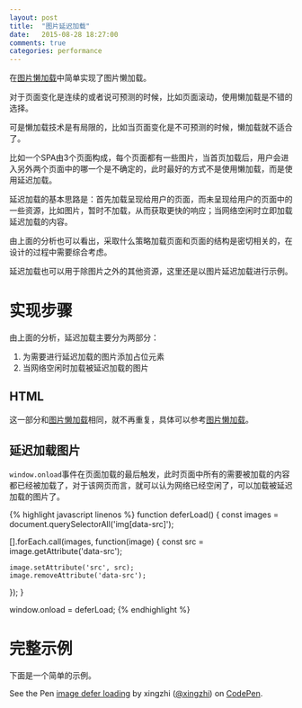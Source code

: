 ```yaml
---
layout: post
title:  "图片延迟加载"
date:   2015-08-28 18:27:00
comments: true
categories: performance
---
```


在[图片懒加载](./image-lazy-loading.html)中简单实现了图片懒加载。

对于页面变化是连续的或者说可预测的时候，比如页面滚动，使用懒加载是不错的选择。

可是懒加载技术是有局限的，比如当页面变化是不可预测的时候，懒加载就不适合了。

比如一个SPA由3个页面构成，每个页面都有一些图片，当首页加载后，用户会进入另外两个页面中的哪一个是不确定的，此时最好的方式不是使用懒加载，而是使用延迟加载。

延迟加载的基本思路是：首先加载呈现给用户的页面，而未呈现给用户的页面中的一些资源，比如图片，暂时不加载，从而获取更快的响应；当网络空闲时立即加载延迟加载的内容。

由上面的分析也可以看出，采取什么策略加载页面和页面的结构是密切相关的，在设计的过程中需要综合考虑。

延迟加载也可以用于除图片之外的其他资源，这里还是以图片延迟加载进行示例。

# 实现步骤
由上面的分析，延迟加载主要分为两部分：

1. 为需要进行延迟加载的图片添加占位元素
2. 当网络空闲时加载被延迟加载的图片

## HTML
这一部分和[图片懒加载](./image-lazy-loading.html)相同，就不再重复，具体可以参考[图片懒加载](./image-lazy-loading.html)。

## 延迟加载图片
`window.onload`事件在页面加载的最后触发，此时页面中所有的需要被加载的内容都已经被加载了，对于该网页而言，就可以认为网络已经空闲了，可以加载被延迟加载的图片了。

{% highlight javascript linenos %}
function deferLoad() {
  const images = document.querySelectorAll('img[data-src]');

  [].forEach.call(images, function(image) {
    const src = image.getAttribute('data-src');

    image.setAttribute('src', src);
    image.removeAttribute('data-src');
  });
}

window.onload = deferLoad;
{% endhighlight %}

# 完整示例
下面是一个简单的示例。

<p data-height="266" data-theme-id="18224" data-slug-hash="zvOWYQ" data-default-tab="result" data-user="xingzhi" class='codepen'>See the Pen <a href='http://codepen.io/xingzhi/pen/zvOWYQ/'>image defer loading</a> by xingzhi (<a href='http://codepen.io/xingzhi'>@xingzhi</a>) on <a href='http://codepen.io'>CodePen</a>.</p>
